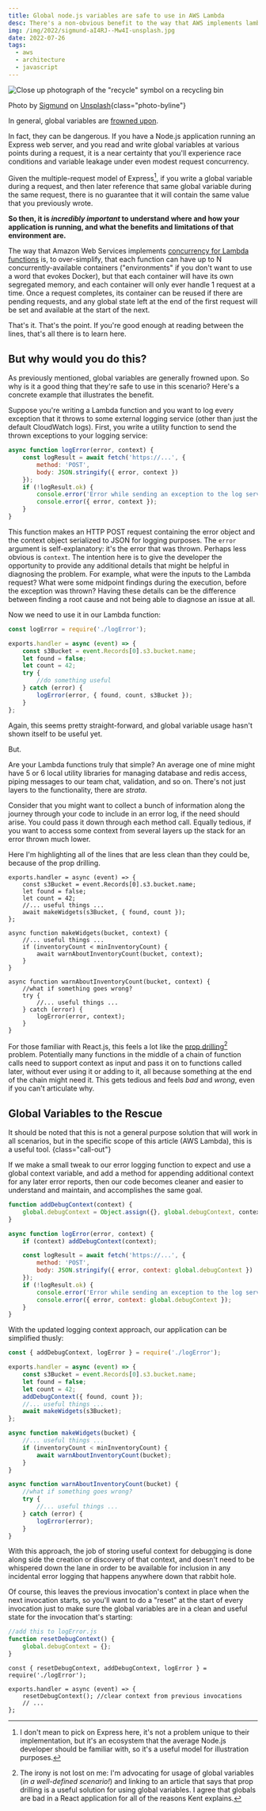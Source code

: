 ```yaml
---
title: Global node.js variables are safe to use in AWS Lambda
desc: There's a non-obvious benefit to the way that AWS implements lambda concurrency and it's worth considering.
img: /img/2022/sigmund-aI4RJ--Mw4I-unsplash.jpg
date: 2022-07-26
tags:
  - aws
  - architecture
  - javascript
---
```


![Close up photograph of the "recycle" symbol on a recycling bin](/img/2022/sigmund-aI4RJ--Mw4I-unsplash.jpg)

Photo by <a href="https://unsplash.com/@sigmund?utm_source=unsplash&utm_medium=referral&utm_content=creditCopyText">Sigmund</a> on <a href="https://unsplash.com/s/photos/recycle?utm_source=unsplash&utm_medium=referral&utm_content=creditCopyText">Unsplash</a>{class="photo-byline"}

In general, global variables are [frowned upon](https://stackoverflow.com/questions/5063878/how-to-cleanly-deal-with-global-variables).

In fact, they can be dangerous. If you have a Node.js application running an Express web server, and you read and write global variables at various points during a request, it is a near certainty that you'll experience race conditions and variable leakage under even modest request concurrency.

Given the multiple-request model of Express[^1], if you write a global variable during a request, and then later reference that same global variable during the same request, there is no guarantee that it will contain the same value that you previously wrote.

**So then, it is _incredibly important_ to understand where and how your application is running, and what the benefits and limitations of that environment are.**

[^1]: I don't mean to pick on Express here, it's not a problem unique to their implementation, but it's an ecosystem that the average Node.js developer should be familiar with, so it's a useful model for illustration purposes.

The way that Amazon Web Services implements [concurrency for Lambda functions](https://aws.amazon.com/blogs/compute/understanding-aws-lambda-scaling-and-throughput/) is, to over-simplify, that each function can have up to N concurrently-available containers ("environments" if you don't want to use a word that evokes Docker), but that each container will have its own segregated memory, and each container will only ever handle 1 request at a time. Once a request completes, its container can be reused if there are pending requests, and any global state left at the end of the first request will be set and available at the start of the next.

That's it. That's the point. If you're good enough at reading between the lines, that's all there is to learn here.

## But why would you do this?

As previously mentioned, global variables are generally frowned upon. So why is it a good thing that they're safe to use in this scenario? Here's a concrete example that illustrates the benefit.

Suppose you're writing a Lambda function and you want to log every exception that it throws to some external logging service (other than just the default CloudWatch logs). First, you write a utility function to send the thrown exceptions to your logging service:

```js
async function logError(error, context) {
	const logResult = await fetch('https://...', {
		method: 'POST',
		body: JSON.stringify({ error, context })
	});
	if (!logResult.ok) {
		console.error('Error while sending an exception to the log service! 😱');
		console.error({ error, context });
	}
}
```

This function makes an HTTP POST request containing the error object and the context object serialized to JSON for logging purposes. The `error` argument is self-explanatory: it's the error that was thrown. Perhaps less obvious is `context`. The intention here is to give the developer the opportunity to provide any additional details that might be helpful in diagnosing the problem. For example, what were the inputs to the Lambda request? What were some midpoint findings during the execution, before the exception was thrown? Having these details can be the difference between finding a root cause and not being able to diagnose an issue at all.

Now we need to use it in our Lambda function:

```js
const logError = require('./logError');

exports.handler = async (event) => {
	const s3Bucket = event.Records[0].s3.bucket.name;
	let found = false;
	let count = 42;
	try {
		//do something useful
	} catch (error) {
		logError(error, { found, count, s3Bucket });
	}
};
```

Again, this seems pretty straight-forward, and global variable usage hasn't shown itself to be useful yet.

But.

Are your Lambda functions truly that simple? An average one of mine might have 5 or 6 local utility libraries for managing database and redis access, piping messages to our team chat, validation, and so on. There's not just layers to the functionality, there are _strata_.

Consider that you might want to collect a bunch of information along the journey through your code to include in an error log, if the need should arise. You could pass it down through each method call. Equally tedious, if you want to access some context from several layers up the stack for an error thrown much lower.

Here I'm highlighting all of the lines that are less clean than they could be, because of the prop drilling.

```js/5,8,11,15,20
exports.handler = async (event) => {
	const s3Bucket = event.Records[0].s3.bucket.name;
	let found = false;
	let count = 42;
	//... useful things ...
	await makeWidgets(s3Bucket, { found, count });
};

async function makeWidgets(bucket, context) {
	//... useful things ...
	if (inventoryCount < minInventoryCount) {
		await warnAboutInventoryCount(bucket, context);
	}
}

async function warnAboutInventoryCount(bucket, context) {
	//what if something goes wrong?
	try {
		//... useful things ...
	} catch (error) {
		logError(error, context);
	}
}
```

For those familiar with React.js, this feels a lot like the [prop drilling](https://kentcdodds.com/blog/prop-drilling)[^2] problem. Potentially many functions in the middle of a chain of function calls need to support context as input and pass it on to functions called later, without ever using it or adding to it, all because something at the end of the chain might need it. This gets tedious and feels _bad_ and _wrong_, even if you can't articulate why.

[^2]: The irony is not lost on me: I'm advocating for usage of global variables (_in a well-defined scenario!_) and linking to an article that says that prop drilling is a useful solution for using global variables. I agree that globals are bad in a React application for all of the reasons Kent explains.

## Global Variables to the Rescue

It should be noted that this is not a general purpose solution that will work in all scenarios, but in the specific scope of this article (AWS Lambda), this is a useful tool. {class="call-out"}

If we make a small tweak to our error logging function to expect and use a global context variable, and add a method for appending additional context for any later error reports, then our code becomes cleaner and easier to understand and maintain, and accomplishes the same goal.

```js
function addDebugContext(context) {
	global.debugContext = Object.assign({}, global.debugContext, context);
}

async function logError(error, context) {
	if (context) addDebugContext(context);

	const logResult = await fetch('https://...', {
		method: 'POST',
		body: JSON.stringify({ error, context: global.debugContext })
	});
	if (!logResult.ok) {
		console.error('Error while sending an exception to the log service! 😱');
		console.error({ error, context: global.debugContext });
	}
}
```

With the updated logging context approach, our application can be simplified thusly:

```js
const { addDebugContext, logError } = require('./logError');

exports.handler = async (event) => {
	const s3Bucket = event.Records[0].s3.bucket.name;
	let found = false;
	let count = 42;
	addDebugContext({ found, count });
	//... useful things ...
	await makeWidgets(s3Bucket);
};

async function makeWidgets(bucket) {
	//... useful things ...
	if (inventoryCount < minInventoryCount) {
		await warnAboutInventoryCount(bucket);
	}
}

async function warnAboutInventoryCount(bucket) {
	//what if something goes wrong?
	try {
		//... useful things ...
	} catch (error) {
		logError(error);
	}
}
```

With this approach, the job of storing useful context for debugging is done along side the creation or discovery of that context, and doesn't need to be whispered down the lane in order to be available for inclusion in any incidental error logging that happens anywhere down that rabbit hole.

Of course, this leaves the previous invocation's context in place when the next invocation starts, so you'll want to do a "reset" at the start of every invocation just to make sure the global variables are in a clean and useful state for the invocation that's starting:

```js
//add this to logError.js
function resetDebugContext() {
	global.debugContext = {};
}
```

```js/3
const { resetDebugContext, addDebugContext, logError } = require('./logError');

exports.handler = async (event) => {
	resetDebugContext(); //clear context from previous invocations
	// ...
};
```
